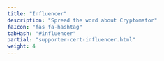 ```yaml
---
title: "Influencer"
description: "Spread the word about Cryptomator"
faIcon: "fas fa-hashtag"
tabHash: "#influencer"
partial: "supporter-cert-influencer.html"
weight: 4
---
```

